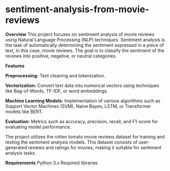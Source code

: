 # sentiment-analysis-from-movie-reviews

**Overview**
This project focuses on sentiment analysis of movie reviews using Natural Language Processing (NLP) techniques. Sentiment analysis is the task of automatically determining the sentiment expressed in a piece of text, in this case, movie reviews. The goal is to classify the sentiment of the reviews into positive, negative, or neutral categories.

**Features**

**Preprocessing:** Text cleaning and tokenization.

**Vectorization:** Convert text data into numerical vectors using techniques like Bag-of-Words, TF-IDF, or word embeddings.

**Machine Learning Models:** Implementation of various algorithms such as Support Vector Machines (SVM), Naive Bayes, LSTM, or Transformer models like BERT.

**Evaluation:** Metrics such as accuracy, precision, recall, and F1-score for evaluating model performance.

The project utilizes the rotten tomato movie reviews dataset for training and testing the sentiment analysis models. This dataset consists of user-generated reviews and ratings for movies, making it suitable for sentiment analysis tasks.

**Requirements**
Python 3.x
Required libraries 
